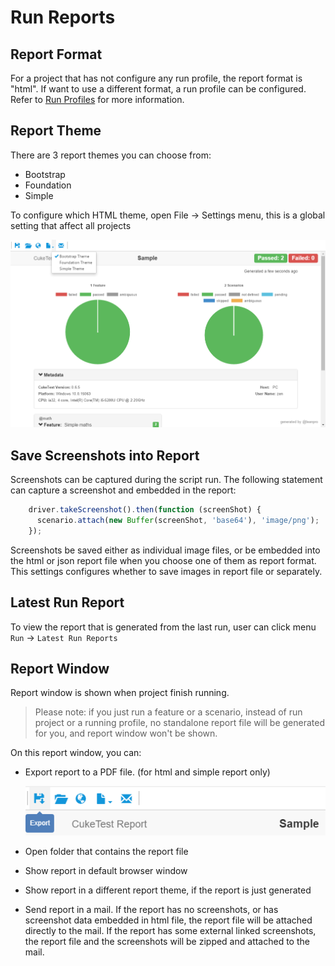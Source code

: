 # Run Reports

## Report Format

For a project that has not configure any run profile, the report format is "html". If want to use a different format, a run profile can be configured. Refer to [Run Profiles](profiles.md) for more information.

## Report Theme <a id="theme"></a>

There are 3 report themes you can choose from:

* Bootstrap
* Foundation
* Simple

To configure which HTML theme, open File -&gt; Settings menu, this is a global setting that affect all projects

![](../.gitbook/assets/report_bootstrap.png)

## Save Screenshots into Report

Screenshots can be captured during the script run. The following statement can capture a screenshot and embedded in the report:

```javascript
    driver.takeScreenshot().then(function (screenShot) {
      scenario.attach(new Buffer(screenShot, 'base64'), 'image/png');
    });
```

Screenshots be saved either as individual image files, or be embedded into the html or json report file when you choose one of them as report format. This settings configures whether to save images in report file or separately.

## Latest Run Report

To view the report that is generated from the last run, user can click menu `Run` -&gt; `Latest Run Reports`

## Report Window

Report window is shown when project finish running.

> Please note: if you just run a feature or a scenario, instead of run project or a running profile, no standalone report file will be generated for you, and report window won't be shown.

On this report window, you can:

* Export report to a PDF file. \(for html and simple report only\)

   ![](../.gitbook/assets/export_report.png)

* Open folder that contains the report file
* Show report in default browser window
* Show report in a different report theme, if the report is just generated
* Send report in a mail. If the report has no screenshots, or has screenshot data embedded in html file, the report file will be attached directly to the mail. If the report has some external linked screenshots, the report file and the screenshots will be zipped and attached to the mail. 

